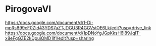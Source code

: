 # PirogovaVI
 https://docs.google.com/document/d/1-Di-mpRs899cF0ZId43YDS7aZTJDGU3R4GGVstOE6Lk/edit?usp=drive_link  
https://docs.google.com/document/d/1pDNoYgJGpKksH6l89JqIT-x8eFgGZE2kDpuiQMD1lfI/edit?usp=sharing
